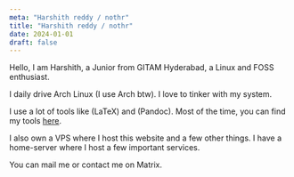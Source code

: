 ```yaml
---
meta: "Harshith reddy / nothr"
title: "Harshith reddy / nothr"
date: 2024-01-01
draft: false
---
```


<!-- ![pfp](https://nothr.in/static/pfp1.webp) -->


Hello, I am Harshith, a Junior from GITAM Hyderabad, a Linux and FOSS enthusiast.

I daily drive Arch Linux (I use Arch btw). I love to tinker with my system.

I use a lot of tools like \(LaTeX\) and \(Pandoc\). Most of the time, you can find my tools [here](/tools/).

I also own a VPS where I host this website and a few other things. I have a home-server where I host a few important services.

You can mail me or contact me on Matrix.
